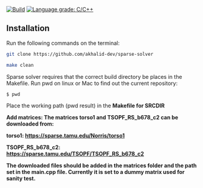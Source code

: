 [![Build](https://img.shields.io/badge/build-passing-green)](https://github.com/akhalid-dev/sparse-solver)
[![Language grade: C/C++](https://img.shields.io/lgtm/grade/cpp/g/nlohmann/json.svg?logo=lgtm&logoWidth=18)](https://github.com/akhalid-dev/sparse-solver)

## Installation
Run the following commands on the terminal:
```bash
git clone https://github.com/akhalid-dev/sparse-solver
```
```bash
make clean
```

Sparse solver requires that the correct build directory be places in the Makefile.
Run pwd on linux or Mac to find out the current repository:
```bash
$ pwd
```
Place the working path (pwd result) in the <strong>Makefile<strong> for <strong>SRCDIR</strong>

<strong>Add matrices:</strong>
The matrices torso1 and TSOPF_RS_b678_c2 can be downloaded from:

torso1: https://sparse.tamu.edu/Norris/torso1

TSOPF_RS_b678_c2: https://sparse.tamu.edu/TSOPF/TSOPF_RS_b678_c2

The downloaded files should be added in the matrices folder and the path set in the main.cpp file. Currently it is set to a dummy matrix used for sanity test.






